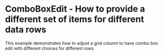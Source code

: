 # ComboBoxEdit - How to provide a different set of items for different data rows


<p>This example demonstrates how to adjust a grid column to have combo box edit with different choices for different rows </p>

<br/>


